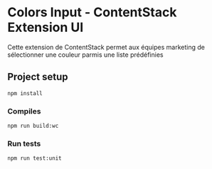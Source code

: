 # Colors Input - ContentStack Extension UI

Cette extension de ContentStack permet aux équipes marketing de sélectionner une couleur parmis une liste prédéfinies

## Project setup
```
npm install
```

### Compiles
```
npm run build:wc
```

### Run tests
```
npm run test:unit
```
